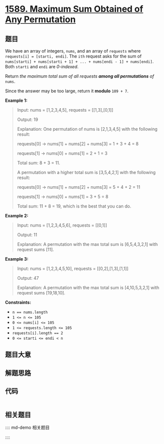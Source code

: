 # [1589. Maximum Sum Obtained of Any Permutation](https://leetcode.com/problems/maximum-sum-obtained-of-any-permutation/)

## 题目

We have an array of integers, `nums`, and an array of `requests` where
`requests[i] = [starti, endi]`. The `ith` request asks for the sum of
`nums[starti] + nums[starti + 1] + ... + nums[endi - 1] + nums[endi]`. Both
`starti` and `endi` are _0-indexed_.

Return _the maximum total sum of all requests **among all permutations** of_
`nums`.

Since the answer may be too large, return it **modulo** `109 + 7`.



**Example 1:**

> Input: nums = [1,2,3,4,5], requests = [[1,3],[0,1]]
> 
> Output: 19
> 
> Explanation: One permutation of nums is [2,1,3,4,5] with the following result: 
> 
> requests[0] -> nums[1] + nums[2] + nums[3] = 1 + 3 + 4 = 8
> 
> requests[1] -> nums[0] + nums[1] = 2 + 1 = 3
> 
> Total sum: 8 + 3 = 11.
> 
> A permutation with a higher total sum is [3,5,4,2,1] with the following result:
> 
> requests[0] -> nums[1] + nums[2] + nums[3] = 5 + 4 + 2 = 11
> 
> requests[1] -> nums[0] + nums[1] = 3 + 5  = 8
> 
> Total sum: 11 + 8 = 19, which is the best that you can do.

**Example 2:**

> Input: nums = [1,2,3,4,5,6], requests = [[0,1]]
> 
> Output: 11
> 
> Explanation: A permutation with the max total sum is [6,5,4,3,2,1] with request sums [11].

**Example 3:**

> Input: nums = [1,2,3,4,5,10], requests = [[0,2],[1,3],[1,1]]
> 
> Output: 47
> 
> Explanation: A permutation with the max total sum is [4,10,5,3,2,1] with request sums [19,18,10].



**Constraints:**

  * `n == nums.length`
  * `1 <= n <= 105`
  * `0 <= nums[i] <= 105`
  * `1 <= requests.length <= 105`
  * `requests[i].length == 2`
  * `0 <= starti <= endi < n`


## 题目大意

## 解题思路

## 代码

```javascript

```

## 相关题目

:::: md-demo 相关题目

::::
